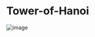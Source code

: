 # Tower-of-Hanoi
![image](https://user-images.githubusercontent.com/58814689/129480053-bb6c60f3-e121-44fc-94b5-2098cec7f4ae.png)
